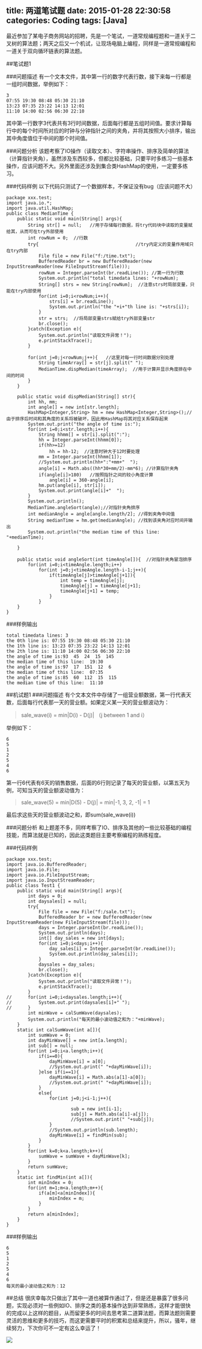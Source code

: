 title: 两道笔试题
date: 2015-01-28 22:30:58
categories: Coding
tags: [Java]
---

最近参加了某电子商务网站的招聘，先是一个笔试，一道常规编程题和一道关于二叉树的算法题；两天之后又一个机试，让现场电脑上编程，同样是一道常规编程和一道关于双向循环链表的算法题。
<!-- more -->
##笔试题1

###问题描述
有一个文本文件，其中第一行的数字代表行数，接下来每一行都是一组时间数据，举例如下：
```
3
07:55 19:30 08:48 05:30 21:10
13:23 07:35 23:22 14:13 12:01
11:10 14:00 02:56 06:30 22:10
```
其中第一行数字3代表共有3行时间数据，后面每行都是五组时间值。要求计算每行中的每个时间所对应的时钟与分钟指针之间的夹角，并将其按照大小排序，输出其中角度值位于中间的那个时间值。

###问题分析
该题考察了IO操作（读取文本）、字符串操作、排序及简单的算法（计算指针夹角），虽然涉及东西较多，但都比较基础，只要平时多练习一些基本操作，应该问题不大。另外里面还涉及到集合类HashMap的使用，一定要多练习。

###代码样例
以下代码只测试了一个数据样本，不保证没有bug（应该问题不大）

```
package xxx.test;
import java.io.*;
import java.util.HashMap;
public class MedianTime {
	public static void main(String[] args){				
		String str[] = null;   //用于存储每行数据，将try代码块中读取的变量赋给其，从而可在try外部使用
		int rowNum = 0;  //行数
		try{                                    //try内定义的变量作用域只在try内部
			File file = new File("f:/time.txt");	
			BufferedReader br = new BufferedReader(new InputStreamReader(new FileInputStream(file)));
			rowNum = Integer.parseInt(br.readLine()); //第一行为行数
			System.out.println("total timedata lines: "+rowNum);
			String[] strs = new String[rowNum];  //注意strs时局部变量，只能在try内部使用
			for(int i=0;i<rowNum;i++){
				strs[i] = br.readLine();
				System.out.println("the "+i+"th line is: "+strs[i]);
			}
			str = strs;  //将局部变量strs赋给try外部变量str
			br.close();
		}catch(Exception e){
			System.out.println("读取文件异常！");
			e.printStackTrace();
		}
				
        for(int j=0;j<rowNum;j++){   //这里对每一行时间数据分别处理
        	String timeArray[] = str[j].split(" ");
        	MedianTime.dispMedian(timeArray);  //用于计算并显示角度排在中间的时间
        }             
	}
	
	public static void dispMedian(String[] str){		
		int hh, mm;
		int angle[] = new int[str.length];
		HashMap<Integer,String> hm = new HashMap<Integer,String>();//由于排序后时间和其角度的关系将被破坏，因此用HashMap将其对应关系保存起来
		System.out.print("the angle of time is:");
		for(int i=0;i<str.length;i++){
			String hhmm[] = str[i].split(":");
			hh = Integer.parseInt(hhmm[0]);
			if(hh>=12)  
				hh = hh-12;  //注意时钟大于12时要处理
			mm = Integer.parseInt(hhmm[1]);
			//System.out.println(hh+":"+mm+"  ");
			angle[i] = Math.abs((hh*30+mm/2)-mm*6); //计算指针夹角			
			if(angle[i]>180)   //按照指针之间的较小角度计算
				angle[i] = 360-angle[i];
			hm.put(angle[i], str[i]);
			System.out.print(angle[i]+"  ");	
		}
		System.out.println();
		MedianTime.angleSort(angle);//对指针夹角排序
		int medianAngle = angle[angle.length/2]; //得到夹角中间值
		String medianTime = hm.get(medianAngle); //找到该夹角对应时间并输出
		System.out.println("the median time of this line:  "+medianTime);

	}
		
	public static void angleSort(int timeAngle[]){  //对指针夹角冒泡排序
		for(int i=0;i<timeAngle.length;i++)
			for(int j=0;j<timeAngle.length-i-1;j++){
				if(timeAngle[j]>timeAngle[j+1]){
					int temp = timeAngle[j];
					timeAngle[j] = timeAngle[j+1];
					timeAngle[j+1] = temp;
				}	
			}	
	}	
}
```
###样例输出

```
total timedata lines: 3
the 0th line is: 07:55 19:30 08:48 05:30 21:10
the 1th line is: 13:23 07:35 23:22 14:13 12:01
the 2th line is: 11:10 14:00 02:56 06:30 22:10
the angle of time is:93  45  24  15  145  
the median time of this line:  19:30
the angle of time is:97  17  151  12  6  
the median time of this line:  07:35
the angle of time is:85  60  112  15  115  
the median time of this line:  11:10
```

##机试题1
###问题描述
有个文本文件中存储了一组营业额数据，第一行代表天数，后面每行代表那一天的营业额。如果定义某一天的营业额波动为：
>sale_wave(i) = min|D(i) - D(j)|       （j between 1 and i）

举例如下：
```
6
5
1
2
5
4
6
```
第一行6代表有6天的销售数据，后面的6行则记录了每天的营业额，以第五天为例，可知当天的营业额波动值为：
>sale_wave(5) = min|D(5) - D(j)| = min|-1, 3, 2, -1| = 1

最后求这些天的营业额波动之和，即sum(sale_wave(i))

###问题分析
和上题差不多，同样考察了IO、排序及其他的一些比较基础的编程技能，而算法就是已知的，因此这类题目主要考察编程的熟练程度。

###代码样例
```
package xxx.test;
import java.io.BufferedReader;
import java.io.File;
import java.io.FileInputStream;
import java.io.InputStreamReader;
public class Test1 {
	public static void main(String[] args){		
		int days = 0;
		int daysales[] = null;
		try{                                    
			File file = new File("f:/sale.txt");	
			BufferedReader br = new BufferedReader(new InputStreamReader(new FileInputStream(file)));
			days = Integer.parseInt(br.readLine());
			System.out.println(days);
			int[] day_sales = new int[days];
			for(int i=0;i<days;i++){
				day_sales[i] = Integer.parseInt(br.readLine());
				System.out.println(day_sales[i]);
			}
			daysales = day_sales;
			br.close();
		}catch(Exception e){
			System.out.println("读取文件异常！");
			e.printStackTrace();
		}
//		for(int i=0;i<daysales.length;i++){
//			System.out.print(daysales[i]+" ");
//		}
		int minWave = calSumWave(daysales);
		System.out.println("每天的最小波动值之和为："+minWave);
	}
	static int calSumWave(int a[]){	
		int sumWave = 0;
		int dayMinWave[] = new int[a.length];
		int sub[] = null;
		for(int i=0;i<a.length;i++){
			if(i==0){
				dayMinWave[i] = a[0];
				//System.out.print(" "+dayMinWave[i]);
			}else if(i==1){
				dayMinWave[i] = Math.abs(a[1]-a[0]);
				//System.out.print(" "+dayMinWave[i]);
			}
			else{
				for(int j=0;j<i-1;j++){
					
					    sub = new int[i-1];
						sub[j] = Math.abs(a[i]-a[j]);
						//System.out.print(" "+sub[j]);					
				}				
				//System.out.println(sub.length);
				dayMinWave[i] = findMin(sub);	
			}
		}
		for(int k=0;k<a.length;k++){
			sumWave = sumWave + dayMinWave[k];
		}	
		return sumWave;
	}	
	static int findMin(int a[]){
		int minIndex = 0;
		for(int m=1;m<a.length;m++){
			if(a[m]<a[minIndex]){
				minIndex = m;
			}
		}	
		return a[minIndex];
	}	
}
```

###样例输出
```
6
5
1
2
5
4
6
每天的最小波动值之和为：12
```

##总结
很庆幸每次只做出了其中一道也被算作通过了，但是还是暴露了很多问题，实现必须对一些例如IO、排序之类的基本操作达到非常熟练，这样才能很快的完成以上这样的题目，从而留更多的时间去思考第二道算法题，而算法题则需要灵活的思维和更多的技巧，而这更需要平时的积累和总结来提升，所以，骚年，继续努力，下次你可不一定有这么幸运了！

![](http://7u2eve.com1.z0.glb.clouddn.com/blogElement/totoroAbout.jpg)
<br><br>